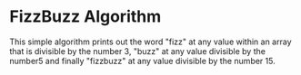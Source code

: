 # FizzBuzz Algorithm

This simple algorithm prints out the word "fizz" at any value within an array that is divisible by the number 3, "buzz" at any value divisible by the number5 and finally "fizzbuzz" at any value divisible by the number 15.

